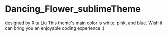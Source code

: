 # Dancing_Flower_sublimeTheme
designed by Rita Liu
This theme's main color is white, pink, and blue. Wish it can bring you an enjoyable coding experience :) 
